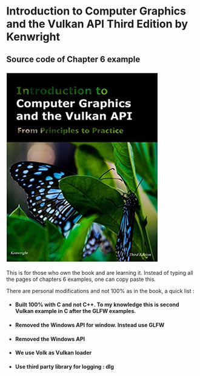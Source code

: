 # Introduction to Computer Graphics and the Vulkan API Third Edition by Kenwright
## Source code of Chapter 6 example 

### ![alt BookImage](https://github.com/apg360/ICGV-book-example-chp6/blob/main/cover.jpg)


This is for those who own the book and are learning it. Instead of typing all the pages of chapters 6 examples, one can copy paste this.

There are personal modifications and not 100% as in the book, a quick list :

* #### Built 100% with C and not C++. To my knowledge this is second Vulkan example in C after the GLFW examples.
* #### Removed the Windows API for window. Instead use GLFW
* #### Removed the Windows API
* #### We use Volk as Vulkan loader
* #### Use third party library for logging : dlg
